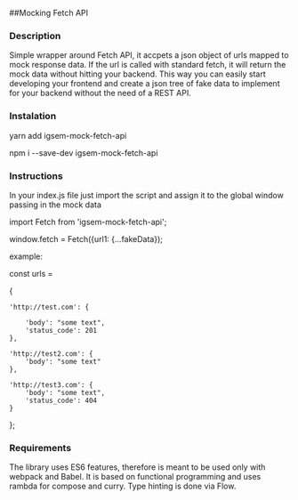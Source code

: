 ##Mocking Fetch API

### Description

Simple wrapper around Fetch API, it accpets a json object of urls mapped to mock response data. 
If the url is called with standard fetch, it will return the mock data without hitting your backend. 
This way you can easily start developing your frontend and create a json tree of fake data to implement 
for your backend without the need of a REST API.

### Instalation
yarn add igsem-mock-fetch-api

npm i --save-dev igsem-mock-fetch-api
 
### Instructions
In your index.js file just import the script and assign it to the global window passing in the mock data

import Fetch from 'igsem-mock-fetch-api';

window.fetch = Fetch({url1: {...fakeData});

example:

const urls = 

{

    'http://test.com': {
    
        'body': "some text",
        'status_code': 201
    },
    
    'http://test2.com': {
        'body': "some text"
    },
    
    'http://test3.com': {
        'body': "some text",
        'status_code': 404
    }
    
};

### Requirements
The library uses ES6 features, therefore is meant to be used only with webpack and Babel. 
It is based on functional programming and uses rambda for compose and curry. Type hinting is done via Flow.
